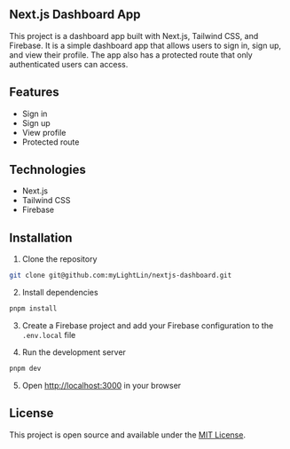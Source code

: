 ## Next.js Dashboard App

This project is a dashboard app built with Next.js, Tailwind CSS, and Firebase. It is a simple dashboard app that allows users to sign in, sign up, and view their profile. The app also has a protected route that only authenticated users can access.

## Features

- Sign in
- Sign up
- View profile
- Protected route

## Technologies

- Next.js
- Tailwind CSS
- Firebase

## Installation

1. Clone the repository
  
  ```bash
  git clone git@github.com:myLightLin/nextjs-dashboard.git
  ```

2. Install dependencies
  
  ```bash
  pnpm install
  ```

3. Create a Firebase project and add your Firebase configuration to the `.env.local` file

4. Run the development server
  
  ```bash
  pnpm dev
  ```

5. Open [http://localhost:3000](http://localhost:3000) in your browser

## License

This project is open source and available under the [MIT License](LICENSE).

